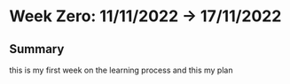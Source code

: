 # Week Zero: 11/11/2022 -> 17/11/2022

## Summary
this is my first week on the learning process and this my plan
